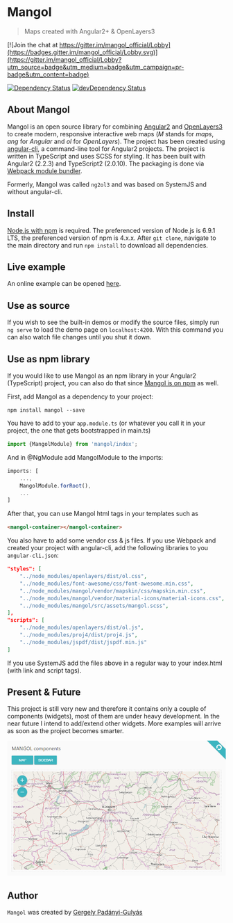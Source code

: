 # Mangol
> Maps created with Angular2+ & OpenLayers3

[![Join the chat at https://gitter.im/mangol_official/Lobby](https://badges.gitter.im/mangol_official/Lobby.svg)](https://gitter.im/mangol_official/Lobby?utm_source=badge&utm_medium=badge&utm_campaign=pr-badge&utm_content=badge)

[![Dependency Status](https://david-dm.org/fegyi001/mangol.svg)](https://david-dm.org/fegyi001/mangol)
[![devDependency Status](https://david-dm.org/fegyi001/mangol/dev-status.svg)](https://david-dm.org/fegyi001/mangol#info=devDependencies)

## About Mangol
Mangol is an open source library for combining [Angular2](https://angular.io/) and [OpenLayers3](https://openlayers.org/) to create modern, responsive interactive web maps (_M_ stands for _maps_, _ang_ for _Angular_ and _ol_ for _OpenLayers_). The project has been created using [angular-cli](https://cli.angular.io/), a command-line tool for Angular2 projects. The project is written in TypeScript and uses SCSS for styling. It has been built with Angular2 (2.2.3) and TypeScript2 (2.0.10). The packaging is done via [Webpack module bundler](https://webpack.github.io/).

Formerly, Mangol was called `ng2ol3` and was based on SystemJS and without angular-cli.

## Install
[Node.js with npm](https://nodejs.org/en/download/) is required. The preferenced version of Node.js is 6.9.1 LTS, the preferenced version of npm is 4.x.x. After `git clone`, navigate to the main directory and run ```npm install``` to download all dependencies.

## Live example
An online example can be opened [here](http://188.166.116.137/mangol/dist).

## Use as source

If you wish to see the built-in demos or modify the source files, simply run ```ng serve``` to load the demo page on ```localhost:4200```. With this command you can also watch file changes until you shut it down. 

## Use as npm library

If you would like to use Mangol as an npm library in your Angular2 (TypeScript) project, you can also do that since [Mangol is on npm](https://www.npmjs.com/package/mangol) as well.

First, add Mangol as a dependency to your project: 
```batch
npm install mangol --save 
```

You have to add to your `app.module.ts` (or whatever you call it in your project, the one that gets bootstrapped in main.ts) 

```typescript
import {MangolModule} from 'mangol/index';
```

And in @NgModule add MangolModule to the imports:

```typescript
imports: [
    ...,
    MangolModule.forRoot(),
    ...
]
```

After that, you can use Mangol html tags in your templates such as
```html
<mangol-container></mangol-container>
``` 

You also have to add some vendor css & js files. If you use Webpack and created your project with angular-cli, add the following libraries to you `angular-cli.json`:

```json
"styles": [
    "../node_modules/openlayers/dist/ol.css",
    "../node_modules/font-awesome/css/font-awesome.min.css",
    "../node_modules/mangol/vendor/mapskin/css/mapskin.min.css",
    "../node_modules/mangol/vendor/material-icons/material-icons.css",
    "../node_modules/mangol/src/assets/mangol.scss",
],
"scripts": [
    "../node_modules/openlayers/dist/ol.js",
    "../node_modules/proj4/dist/proj4.js",
    "../node_modules/jspdf/dist/jspdf.min.js"
]
```

If you use SystemJS add the files above in a regular way to your index.html (with link and script tags).

## Present & Future
This project is still very new and therefore it contains only a couple of components (widgets), most of them are under heavy development. In the near future I intend to add/extend other widgets. More examples will arrive as soon as the project becomes smarter.

![demo](src/assets/img/screenshots/demo-map_20161206.png)

## Author
```Mangol``` was created by [Gergely Padányi-Gulyás](http://gpadanyig.com)
